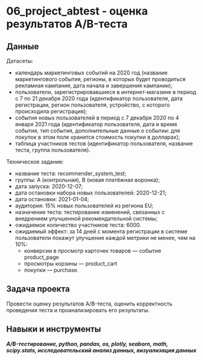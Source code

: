 # 06_project_abtest - оценка результатов A/B-теста


## Данные

Датасеты:
- календарь маркетинговых событий на 2020 год (название маркетингового события, регионы, в которых будет проводиться рекламная кампания, дата начала и завершения кампании);
- пользователи, зарегистрировавшиеся в интернет-магазине в период с 7 по 21 декабря 2020 года (идентификатор пользователя, дата регистрации, регион пользователя, устройство, с которого происходила регистрация);
- события новых пользователей в период с 7 декабря 2020 по 4 января 2021 года (идентификатор пользователя, дата и время события, тип события, дополнительные данные о событии: для покупок в этом поле хранится стоимость покупки в долларах);
- таблица участников тестов (идентификатор пользователя, название теста, группа пользователя).

Техническое задание:
- название теста: recommender_system_test;
- группы: А (контрольная), B (новая платёжная воронка);
- дата запуска: 2020-12-07;
- дата остановки набора новых пользователей: 2020-12-21;
- дата остановки: 2021-01-04;
- аудитория: 15% новых пользователей из региона EU;
- назначение теста: тестирование изменений, связанных с внедрением улучшенной рекомендательной системы;
- ожидаемое количество участников теста: 6000.
- ожидаемый эффект: за 14 дней с момента регистрации в системе пользователи покажут улучшение каждой метрики не менее, чем на 10%:
    - конверсии в просмотр карточек товаров — событие product_page
    - просмотры корзины — product_cart
    - покупки — purchase.


## Задача проекта

Провести оценку результатов A/B-теста, оценить корректность проведения теста и проанализировать его результаты.

## Навыки и инструменты
***A/B-тестирование, python, pandas, os, plotly, seaborn, math, scipy.stats, исследовательский анализ данных, визуализация данных***